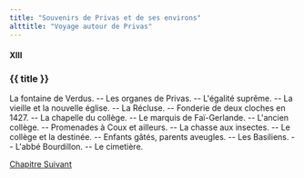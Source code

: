 ```yaml
---
title: "Souvenirs de Privas et de ses environs"
alttitle: "Voyage autour de Privas"
---
```


#### XIII

### {{ title }}

<div class="tltr">

La fontaine de Verdus. -- Les organes de Privas. -- L'égalité suprême. -- La
vieille et la nouvelle église. -- La Récluse. -- Fonderie de deux cloches en
1427. -- La chapelle du collège. -- Le marquis de Faï-Gerlande. -- L'ancien
collège. -- Promenades à Coux et ailleurs. -- La chasse aux insectes. -- Le
collège et la destinée. -- Enfants gâtés, parents aveugles. -- Les Basiliens. --
L'abbé Bourdillon. -- Le cimetière.

</div>

<div id="next">

[Chapitre Suivant](14.html)

</div>
